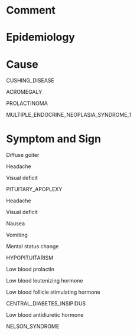 # Comment

# Epidemiology

# Cause

CUSHING_DISEASE

ACROMEGALY

PROLACTINOMA

MULTIPLE_ENDOCRINE_NEOPLASIA_SYNDROME_1

# Symptom and Sign

Diffuse goiter

Headache

Visual deficit

PITUITARY_APOPLEXY

Headache

Visual deficit

Nausea

Vomiting

Mental status change

HYPOPITUITARISM

Low blood prolactin

Low blood leutenizing hormone

Low blood follicle stimulating hormone

CENTRAL_DIABETES_INSIPIDUS

Low blood antidiuretic hormone

NELSON_SYNDROME

